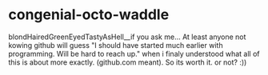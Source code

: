 # congenial-octo-waddle
blondHairedGreenEyedTastyAsHell__if you ask me...
At least anyone not kowing github will guess "I should have started much earlier with programming. Will  be hard to reach up." when i finaly understood what all of this is about more exactly. (github.com meant). So its worth it. or not? :))
